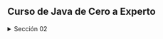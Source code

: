 ## Curso de Java de Cero a Experto

<details>
<summary>Sección 02</summary>
    * [Introducción a Java](seccion02)
</details>